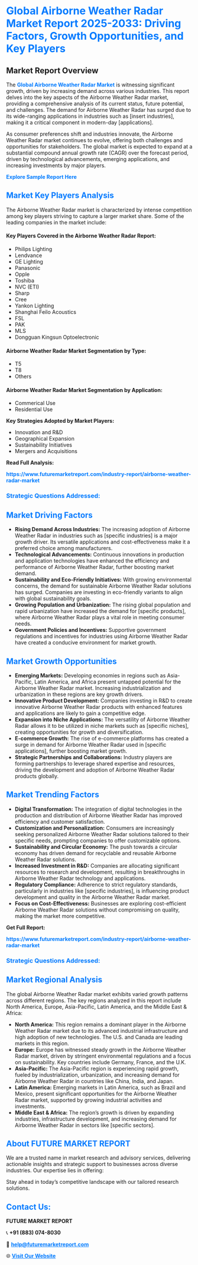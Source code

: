 <h1 style="color: #007BFF;">Global Airborne Weather Radar Market Report 2025-2033: Driving Factors, Growth Opportunities, and Key Players</h1>

<section id="overview">
<h2>Market Report Overview</h2>
<p>The <a href="https://www.futuremarketreport.com/industry-report/airborne-weather-radar-market" style="color: #007BFF; text-decoration: none;"><strong>Global Airborne Weather Radar Market</strong></a> is witnessing significant growth, driven by increasing demand across various industries. This report delves into the key aspects of the Airborne Weather Radar market, providing a comprehensive analysis of its current status, future potential, and challenges. The demand for Airborne Weather Radar has surged due to its wide-ranging applications in industries such as [insert industries], making it a critical component in modern-day [applications].</p>
<p>As consumer preferences shift and industries innovate, the Airborne Weather Radar market continues to evolve, offering both challenges and opportunities for stakeholders. The global market is expected to expand at a substantial compound annual growth rate (CAGR) over the forecast period, driven by technological advancements, emerging applications, and increasing investments by major players.</p>
</section>

<section id="overview">
<p><a href="https://www.futuremarketreport.com/request-sample/reportId=35688" style="color: #007BFF; text-decoration: none;"><strong>Explore Sample Report Here</strong></a></p>
</section>

<section id="key-players">
<h2 style="color: #007BFF;">Market Key Players Analysis</h2>
<p>The Airborne Weather Radar market is characterized by intense competition among key players striving to capture a larger market share. Some of the leading companies in the market include:</p>
<h4>Key Players Covered in the Airborne Weather Radar Report:</h4>
<ul><li>Philips Lighting</li><li>Lendvance</li><li>GE Lighting</li><li>Panasonic</li><li>Opple</li><li>Toshiba</li><li>NVC (ETI)</li><li>Sharp</li><li>Cree</li><li>Yankon Lighting</li><li>Shanghai Feilo Acoustics</li><li>FSL</li><li>PAK</li><li>MLS</li><li>Dongguan Kingsun Optoelectronic</li></ul>
<h4>Airborne Weather Radar Market Segmentation by Type:</h4>
<ul><li>T5</li><li>T8</li><li>Others</li></ul>

<h4>Airborne Weather Radar Market Segmentation by Application:</h4>
<ul><li>Commerical Use</li><li>Residential Use</li></ul>
<p><strong>Key Strategies Adopted by Market Players:</strong></p>
<ul>
<li>Innovation and R&D</li>
<li>Geographical Expansion</li>
<li>Sustainability Initiatives</li>
<li>Mergers and Acquisitions</li>
</ul>
</section>

<section>
<p><strong>Read Full Analysis: </strong></p><a href="https://www.futuremarketreport.com/industry-report/airborne-weather-radar-market" style="color: #007BFF; text-decoration: none;"><strong>https://www.futuremarketreport.com/industry-report/airborne-weather-radar-market</strong></a>
<h3 style="color: #007BFF;">Strategic Questions Addressed:</h3>
</section>

<section id="driving-factors">
<h2 style="color: #007BFF;">Market Driving Factors</h2>
<ul>
<li><strong>Rising Demand Across Industries:</strong> The increasing adoption of Airborne Weather Radar in industries such as [specific industries] is a major growth driver. Its versatile applications and cost-effectiveness make it a preferred choice among manufacturers.</li>
<li><strong>Technological Advancements:</strong> Continuous innovations in production and application technologies have enhanced the efficiency and performance of Airborne Weather Radar, further boosting market demand.</li>
<li><strong>Sustainability and Eco-Friendly Initiatives:</strong> With growing environmental concerns, the demand for sustainable Airborne Weather Radar solutions has surged. Companies are investing in eco-friendly variants to align with global sustainability goals.</li>
<li><strong>Growing Population and Urbanization:</strong> The rising global population and rapid urbanization have increased the demand for [specific products], where Airborne Weather Radar plays a vital role in meeting consumer needs.</li>
<li><strong>Government Policies and Incentives:</strong> Supportive government regulations and incentives for industries using Airborne Weather Radar have created a conducive environment for market growth.</li>
</ul>
</section>

<section id="growth-opportunities">
<h2 style="color: #007BFF;">Market Growth Opportunities</h2>
<ul>
<li><strong>Emerging Markets:</strong> Developing economies in regions such as Asia-Pacific, Latin America, and Africa present untapped potential for the Airborne Weather Radar market. Increasing industrialization and urbanization in these regions are key growth drivers.</li>
<li><strong>Innovative Product Development:</strong> Companies investing in R&D to create innovative Airborne Weather Radar products with enhanced features and applications are likely to gain a competitive edge.</li>
<li><strong>Expansion into Niche Applications:</strong> The versatility of Airborne Weather Radar allows it to be utilized in niche markets such as [specific niches], creating opportunities for growth and diversification.</li>
<li><strong>E-commerce Growth:</strong> The rise of e-commerce platforms has created a surge in demand for Airborne Weather Radar used in [specific applications], further boosting market growth.</li>
<li><strong>Strategic Partnerships and Collaborations:</strong> Industry players are forming partnerships to leverage shared expertise and resources, driving the development and adoption of Airborne Weather Radar products globally.</li>
</ul>
</section>

<section id="trending-factors">
<h2 style="color: #007BFF;">Market Trending Factors</h2>
<ul>
<li><strong>Digital Transformation:</strong> The integration of digital technologies in the production and distribution of Airborne Weather Radar has improved efficiency and customer satisfaction.</li>
<li><strong>Customization and Personalization:</strong> Consumers are increasingly seeking personalized Airborne Weather Radar solutions tailored to their specific needs, prompting companies to offer customizable options.</li>
<li><strong>Sustainability and Circular Economy:</strong> The push towards a circular economy has driven demand for recyclable and reusable Airborne Weather Radar solutions.</li>
<li><strong>Increased Investment in R&D:</strong> Companies are allocating significant resources to research and development, resulting in breakthroughs in Airborne Weather Radar technology and applications.</li>
<li><strong>Regulatory Compliance:</strong> Adherence to strict regulatory standards, particularly in industries like [specific industries], is influencing product development and quality in the Airborne Weather Radar market.</li>
<li><strong>Focus on Cost-Effectiveness:</strong> Businesses are exploring cost-efficient Airborne Weather Radar solutions without compromising on quality, making the market more competitive.</li>
</ul>
</section>

<section>
<p><strong>Get Full Report: </strong></p><a href="https://www.futuremarketreport.com/industry-report/airborne-weather-radar-market" style="color: #007BFF; text-decoration: none;"><strong>https://www.futuremarketreport.com/industry-report/airborne-weather-radar-market</strong></a>
<h3 style="color: #007BFF;">Strategic Questions Addressed:</h3>
</section>


<section id="regional-analysis">
<h2 style="color: #007BFF;">Market Regional Analysis</h2>
<p>The global Airborne Weather Radar market exhibits varied growth patterns across different regions. The key regions analyzed in this report include North America, Europe, Asia-Pacific, Latin America, and the Middle East & Africa:</p>
<ul>
<li><strong>North America:</strong> This region remains a dominant player in the Airborne Weather Radar market due to its advanced industrial infrastructure and high adoption of new technologies. The U.S. and Canada are leading markets in this region.</li>
<li><strong>Europe:</strong> Europe has witnessed steady growth in the Airborne Weather Radar market, driven by stringent environmental regulations and a focus on sustainability. Key countries include Germany, France, and the U.K.</li>
<li><strong>Asia-Pacific:</strong> The Asia-Pacific region is experiencing rapid growth, fueled by industrialization, urbanization, and increasing demand for Airborne Weather Radar in countries like China, India, and Japan.</li>
<li><strong>Latin America:</strong> Emerging markets in Latin America, such as Brazil and Mexico, present significant opportunities for the Airborne Weather Radar market, supported by growing industrial activities and investments.</li>
<li><strong>Middle East & Africa:</strong> The region’s growth is driven by expanding industries, infrastructure development, and increasing demand for Airborne Weather Radar in sectors like [specific sectors].</li>
</ul>
</section>

<footer>
<h2 style="color: #007BFF;">About FUTURE MARKET REPORT</h2>
<p>We are a trusted name in market research and advisory services, delivering actionable insights and strategic support to businesses across diverse industries. Our expertise lies in offering:</p>

<p>Stay ahead in today’s competitive landscape with our tailored research solutions.</p>

<h2 style="color: #007BFF;">Contact Us:</h2>
<p><strong>FUTURE MARKET REPORT</strong></p>
<p>📞 <strong>+91 (883) 074-8030</strong></p>
<p>📧 <strong><a href="mailto:help@futuremarketreport.com" style="color: #007BFF;">help@futuremarketreport.com</a></strong></p>
<p>🌐 <strong><a href="https://www.futuremarketreport.com/" style="color: #007BFF;">Visit Our Website</a></strong></p>
</footer>